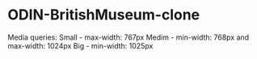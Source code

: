 # ODIN-BritishMuseum-clone

Media queries:
Small - max-width: 767px
Medim - min-width: 768px and max-width: 1024px
Big - min-width: 1025px